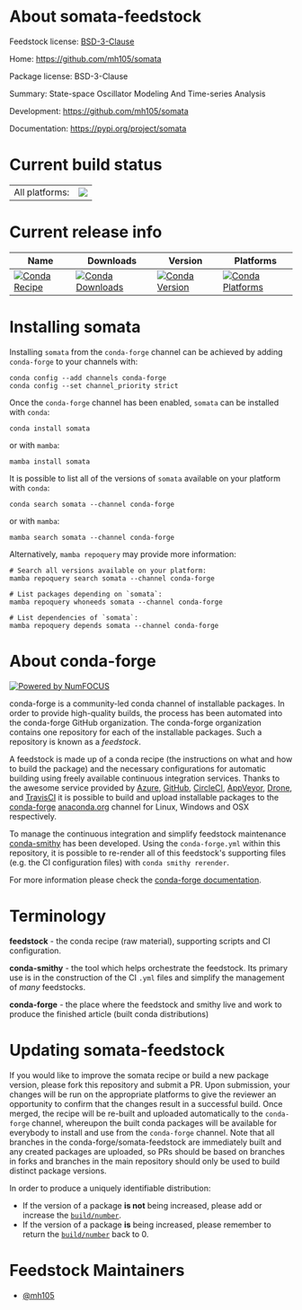 About somata-feedstock
======================

Feedstock license: [BSD-3-Clause](https://github.com/conda-forge/somata-feedstock/blob/main/LICENSE.txt)

Home: https://github.com/mh105/somata

Package license: BSD-3-Clause

Summary: State-space Oscillator Modeling And Time-series Analysis

Development: https://github.com/mh105/somata

Documentation: https://pypi.org/project/somata

Current build status
====================


<table><tr><td>All platforms:</td>
    <td>
      <a href="https://dev.azure.com/conda-forge/feedstock-builds/_build/latest?definitionId=20291&branchName=main">
        <img src="https://dev.azure.com/conda-forge/feedstock-builds/_apis/build/status/somata-feedstock?branchName=main">
      </a>
    </td>
  </tr>
</table>

Current release info
====================

| Name | Downloads | Version | Platforms |
| --- | --- | --- | --- |
| [![Conda Recipe](https://img.shields.io/badge/recipe-somata-green.svg)](https://anaconda.org/conda-forge/somata) | [![Conda Downloads](https://img.shields.io/conda/dn/conda-forge/somata.svg)](https://anaconda.org/conda-forge/somata) | [![Conda Version](https://img.shields.io/conda/vn/conda-forge/somata.svg)](https://anaconda.org/conda-forge/somata) | [![Conda Platforms](https://img.shields.io/conda/pn/conda-forge/somata.svg)](https://anaconda.org/conda-forge/somata) |

Installing somata
=================

Installing `somata` from the `conda-forge` channel can be achieved by adding `conda-forge` to your channels with:

```
conda config --add channels conda-forge
conda config --set channel_priority strict
```

Once the `conda-forge` channel has been enabled, `somata` can be installed with `conda`:

```
conda install somata
```

or with `mamba`:

```
mamba install somata
```

It is possible to list all of the versions of `somata` available on your platform with `conda`:

```
conda search somata --channel conda-forge
```

or with `mamba`:

```
mamba search somata --channel conda-forge
```

Alternatively, `mamba repoquery` may provide more information:

```
# Search all versions available on your platform:
mamba repoquery search somata --channel conda-forge

# List packages depending on `somata`:
mamba repoquery whoneeds somata --channel conda-forge

# List dependencies of `somata`:
mamba repoquery depends somata --channel conda-forge
```


About conda-forge
=================

[![Powered by
NumFOCUS](https://img.shields.io/badge/powered%20by-NumFOCUS-orange.svg?style=flat&colorA=E1523D&colorB=007D8A)](https://numfocus.org)

conda-forge is a community-led conda channel of installable packages.
In order to provide high-quality builds, the process has been automated into the
conda-forge GitHub organization. The conda-forge organization contains one repository
for each of the installable packages. Such a repository is known as a *feedstock*.

A feedstock is made up of a conda recipe (the instructions on what and how to build
the package) and the necessary configurations for automatic building using freely
available continuous integration services. Thanks to the awesome service provided by
[Azure](https://azure.microsoft.com/en-us/services/devops/), [GitHub](https://github.com/),
[CircleCI](https://circleci.com/), [AppVeyor](https://www.appveyor.com/),
[Drone](https://cloud.drone.io/welcome), and [TravisCI](https://travis-ci.com/)
it is possible to build and upload installable packages to the
[conda-forge](https://anaconda.org/conda-forge) [anaconda.org](https://anaconda.org/)
channel for Linux, Windows and OSX respectively.

To manage the continuous integration and simplify feedstock maintenance
[conda-smithy](https://github.com/conda-forge/conda-smithy) has been developed.
Using the ``conda-forge.yml`` within this repository, it is possible to re-render all of
this feedstock's supporting files (e.g. the CI configuration files) with ``conda smithy rerender``.

For more information please check the [conda-forge documentation](https://conda-forge.org/docs/).

Terminology
===========

**feedstock** - the conda recipe (raw material), supporting scripts and CI configuration.

**conda-smithy** - the tool which helps orchestrate the feedstock.
                   Its primary use is in the construction of the CI ``.yml`` files
                   and simplify the management of *many* feedstocks.

**conda-forge** - the place where the feedstock and smithy live and work to
                  produce the finished article (built conda distributions)


Updating somata-feedstock
=========================

If you would like to improve the somata recipe or build a new
package version, please fork this repository and submit a PR. Upon submission,
your changes will be run on the appropriate platforms to give the reviewer an
opportunity to confirm that the changes result in a successful build. Once
merged, the recipe will be re-built and uploaded automatically to the
`conda-forge` channel, whereupon the built conda packages will be available for
everybody to install and use from the `conda-forge` channel.
Note that all branches in the conda-forge/somata-feedstock are
immediately built and any created packages are uploaded, so PRs should be based
on branches in forks and branches in the main repository should only be used to
build distinct package versions.

In order to produce a uniquely identifiable distribution:
 * If the version of a package **is not** being increased, please add or increase
   the [``build/number``](https://docs.conda.io/projects/conda-build/en/latest/resources/define-metadata.html#build-number-and-string).
 * If the version of a package **is** being increased, please remember to return
   the [``build/number``](https://docs.conda.io/projects/conda-build/en/latest/resources/define-metadata.html#build-number-and-string)
   back to 0.

Feedstock Maintainers
=====================

* [@mh105](https://github.com/mh105/)

